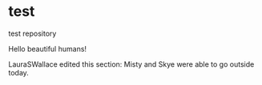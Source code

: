 # test
test repository


Hello beautiful humans!


LauraSWallace edited this section:
Misty and Skye were able to go outside today. 